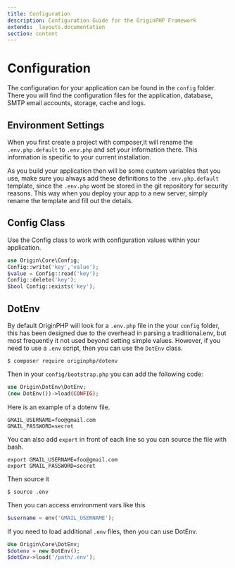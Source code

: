 ```yaml
---
title: Configuration
description: Configuration Guide for the OriginPHP Framework
extends: _layouts.documentation
section: content
---
```

# Configuration

The configuration for your application can be found in the `config` folder. There you will find the configuration files for the application, database, SMTP email accounts, storage, cache and logs.

## Environment Settings

When you first create a project with composer,it will rename the `.env.php.default` to `.env.php` and set your information there. This information is specific to your current installation. 

As you build your application then will be some custom variables that you use, make sure you always add these definitions to the `.env.php.default` template, since the `.env.php` wont be stored in the git repository for security reasons. This way when you deploy your app to a new server, simply rename the template and fill out the details.

## Config Class

Use the Config class to work with configuration values within your application.

```php
use Origin\Core\Config;
Config::write('key','value');
$value = Config::read('key');
Config::delete('key');
$bool Config::exists('key');
```


## DotEnv

By default OriginPHP will look for a `.env.php` file in the your `config` folder, this has been designed due to the overhead in parsing a traditional.env, but most frequently it not used beyond setting simple values. However, if you need to use a `.env` script, then you can use the `DotEnv` class.

```linux
$ composer require originphp/dotenv
```

Then in your `config/bootstrap.php` you can add the following code:

```php
use Origin\DotEnv\DotEnv;
(new DotEnv())->load(CONFIG);
```

Here is an example of a dotenv file.

```linux
GMAIL_USERNAME=foo@gmail.com
GMAIL_PASSWORD=secret
```

You can also add `export` in front of each line so you can source the file with bash.

```linux
export GMAIL_USERNAME=foo@gmail.com
export GMAIL_PASSWORD=secret
```

Then source it

```linux
$ source .env
```

Then you can access environment vars like this

```php
$username = env('GMAIL_USERNAME');
```

If you need to load additional `.env` files, then you can use DotEnv.

```php
Use Origin\Core\DotEnv;
$dotenv = new DotEnv();
$dotEnv->load('/path/.env');
```